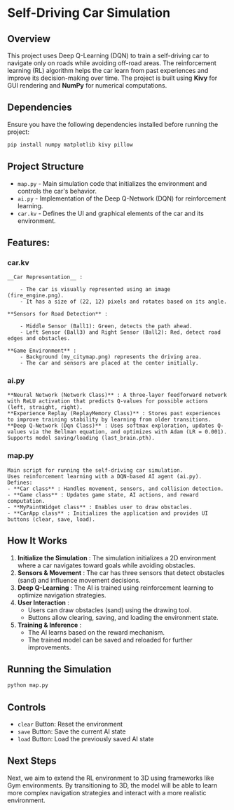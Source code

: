 # Self-Driving Car Simulation

## Overview
 This project uses Deep Q-Learning (DQN) to train a self-driving car to navigate only on roads while avoiding off-road areas. The reinforcement learning (RL) algorithm helps the car learn from past experiences and improve its decision-making over time.
 The project is built using **Kivy** for GUI rendering and **NumPy** for numerical computations.


## Dependencies
Ensure you have the following dependencies installed before running the project:
```bash
pip install numpy matplotlib kivy pillow
```

## Project Structure
- `map.py`  - Main simulation code that initializes the environment and controls the car's behavior.
- `ai.py`   - Implementation of the Deep Q-Network (DQN) for reinforcement learning.
- `car.kv`  - Defines the UI and graphical elements of the car and its environment.


## Features:
### car.kv
    __Car Representation__ :

        - The car is visually represented using an image (fire_engine.png).
        - It has a size of (22, 12) pixels and rotates based on its angle.

    **Sensors for Road Detection** :

        - Middle Sensor (Ball1): Green, detects the path ahead.
        - Left Sensor (Ball3) and Right Sensor (Ball2): Red, detect road edges and obstacles.

    **Game Environment** :
        - Background (my_citymap.png) represents the driving area.
        - The car and sensors are placed at the center initially.

### ai.py

    **Neural Network (Network Class)** : A three-layer feedforward network with ReLU activation that predicts Q-values for possible actions (left, straight, right).
    **Experience Replay (ReplayMemory Class)** : Stores past experiences to improve training stability by learning from older transitions.
    **Deep Q-Network (Dqn Class)** : Uses softmax exploration, updates Q-values via the Bellman equation, and optimizes with Adam (LR = 0.001). Supports model saving/loading (last_brain.pth).

### map.py
    Main script for running the self-driving car simulation.
    Uses reinforcement learning with a DQN-based AI agent (ai.py).
    Defines:
    - **Car class** : Handles movement, sensors, and collision detection.
    - **Game class** : Updates game state, AI actions, and reward computation.
    - **MyPaintWidget class** : Enables user to draw obstacles.
    - **CarApp class** : Initializes the application and provides UI buttons (clear, save, load).




## How It Works
1. **Initialize the Simulation** : The simulation initializes a 2D environment where a car navigates toward goals while avoiding obstacles.
2. **Sensors & Movement** : The car has three sensors that detect obstacles (sand) and influence movement decisions.
3. **Deep Q-Learning** : The AI is trained using reinforcement learning to optimize navigation strategies.
4. **User Interaction** :
   - Users can draw obstacles (sand) using the drawing tool.
   - Buttons allow clearing, saving, and loading the environment state.
5. **Training & Inference** :
   - The AI learns based on the reward mechanism.
   - The trained model can be saved and reloaded for further improvements.

## Running the Simulation
```bash
python map.py
```

## Controls

- `clear` Button: Reset the environment
- `save` Button: Save the current AI state
- `load` Button: Load the previously saved AI state

## Next Steps
Next, we aim to extend the RL environment to 3D using frameworks like Gym environments. By transitioning to 3D, the model will be able to learn more complex navigation strategies and interact with a more realistic environment.








